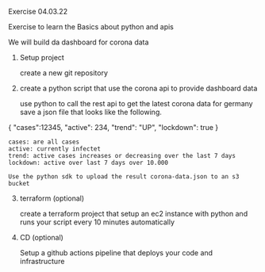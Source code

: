 Exercise 04.03.22

Exercise to learn the Basics about python and apis

We will build da dashboard for corona data
1. Setup project

    create a new git repository

2. create a python script that use the corona api to provide dashboard data

    use python to call the rest api to get the latest corona data for germany
    save a json file that looks like the following.

{
    "cases":12345,
    "active": 234,
    "trend": "UP",
    "lockdown": true
}

    cases: are all cases
    active: currently infectet
    trend: active cases increases or decreasing over the last 7 days
    lockdown: active over last 7 days over 10.000

    Use the python sdk to upload the result corona-data.json to an s3 bucket

3. terraform (optional)

    create a terraform project that setup an ec2 instance with python and runs your script every 10 minutes automatically

4. CD (optional)

    Setup a github actions pipeline that deploys your code and infrastructure

